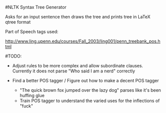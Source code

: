 #NLTK Syntax Tree Generator

Asks for an input sentence then draws the tree and prints tree in LaTeX qtree format

Part of Speech tags used:

http://www.ling.upenn.edu/courses/Fall_2003/ling001/penn_treebank_pos.html

#TODO:

- Adjust rules to be more complex and allow subordinate clauses. Currently it does not parse "Who said I am a nerd" correctly

- Find a better POS tagger / Figure out how to make a decent POS tagger
  - "The quick brown fox jumped over the lazy dog" parses like it's been huffing glue
  - Train POS tagger to understand the varied uses for the inflections of "fuck"

